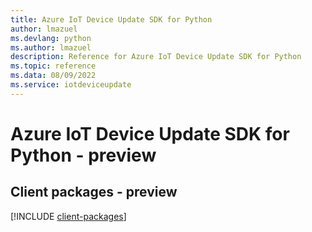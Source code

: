 ```yaml
---
title: Azure IoT Device Update SDK for Python
author: lmazuel
ms.devlang: python
ms.author: lmazuel
description: Reference for Azure IoT Device Update SDK for Python
ms.topic: reference
ms.data: 08/09/2022
ms.service: iotdeviceupdate
---
```

# Azure IoT Device Update SDK for Python - preview

## Client packages - preview
[!INCLUDE [client-packages](iot-device-update-client-index.md)]